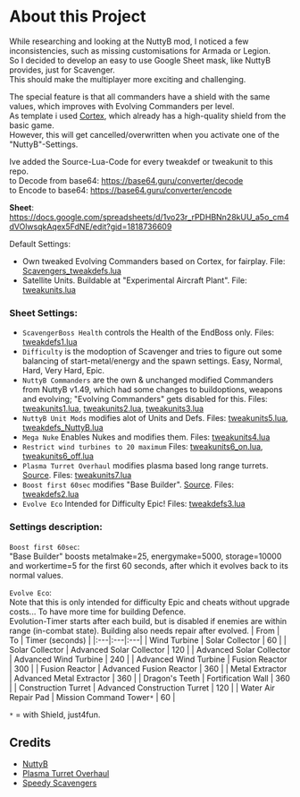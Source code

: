 # About this Project
While researching and looking at the NuttyB mod, I noticed a few inconsistencies, such as missing customisations for Armada or Legion.\
So I decided to develop an easy to use Google Sheet mask, like NuttyB provides, just for Scavenger.\
This should make the multiplayer more exciting and challenging.

The special feature is that all commanders have a shield with the same values, which improves with Evolving Commanders per level.\
As template i used [Cortex](https://github.com/beyond-all-reason/Beyond-All-Reason/blob/master/units/other/evocom/corcomlvl10.lua#L403), which already has a high-quality shield from the basic game.\
However, this will get cancelled/overwritten when you activate one of the "NuttyB"-Settings.

Ive added the Source-Lua-Code for every tweakdef or tweakunit to this repo.\
to Decode from base64: https://base64.guru/converter/decode \
to Encode to base64: https://base64.guru/converter/encode 


**Sheet**: https://docs.google.com/spreadsheets/d/1vo23r_rPDHBNn28kUU_a5o_cm4dVOlwsqkAqex5FdNE/edit?gid=1818736609


Default Settings:
- Own tweaked Evolving Commanders based on Cortex, for fairplay. File: [Scavengers_tweakdefs.lua](Scavengers_tweakdefs.lua)
- Satellite Units. Buildable at "Experimental Aircraft Plant". File: [tweakunits.lua](tweakunits.lua)


### Sheet Settings:
- `ScavengerBoss Health` controls the Health of the EndBoss only. Files: [tweakdefs1.lua](tweakdefs1.lua)
- `Difficulty` is the modoption of Scavenger and tries to figure out some balancing of start-metal/energy and the spawn settings. Easy, Normal, Hard, Very Hard, Epic.
- `NuttyB Commanders` are the own & unchanged modified Commanders from NuttyB v1.49, which had some changes to buildoptions, weapons and evolving; "Evolving Commanders" gets disabled for this. Files: [tweakunits1.lua](tweakunits1.lua), [tweakunits2.lua](tweakunits2.lua), [tweakunits3.lua](tweakunits3.lua)
- `NuttyB Unit Mods` modifies alot of Units and Defs. Files: [tweakunits5.lua](tweakunits5.lua), [tweakdefs_NuttyB.lua](tweakdefs_NuttyB.lua)
- `Mega Nuke` Enables Nukes and modifies them. Files: [tweakunits4.lua](tweakunits4.lua)
- `Restrict wind turbines to 20 maximum` Files: [tweakunits6_on.lua](tweakunits6_on.lua), [tweakunits6_off.lua](tweakunits6_off.lua)
- `Plasma Turret Overhaul` modifies plasma based long range turrets. [Source](https://docs.google.com/document/d/161NSONfbjG5xxX-BAGhlQr7mtegCWjIFDjHs03qECC4/edit). Files: [tweakunits7.lua](tweakunits7.lua)
- `Boost first 60sec` modifies "Base Builder". [Source](https://discord.com/channels/549281623154229250/1254587358830137415/1254587358830137415). Files: [tweakdefs2.lua](tweakdefs2.lua)
- `Evolve Eco` Intended for Difficulty Epic! Files: [tweakdefs3.lua](tweakdefs3.lua)


### Settings description:
`Boost first 60sec`:\
"Base Builder" boosts metalmake=25, energymake=5000, storage=10000 and workertime=5 for the first 60 seconds, after which it evolves back to its normal values.

`Evolve Eco`:\
Note that this is only intended for difficulty Epic and cheats without upgrade costs... To have more time for building Defence.\
Evolution-Timer starts after each build, but is disabled if enemies are within range (in-combat state). Building also needs repair after evolved.
| From | To | Timer (seconds) |
|:---|:---|:---|
| Wind Turbine | Solar Collector | 60 |
| Solar Collector | Advanced Solar Collector | 120 |
| Advanced Solar Collector | Advanced Wind Turbine | 240 |
| Advanced Wind Turbine | Fusion Reactor | 300 |
| Fusion Reactor | Advanced Fusion Reactor | 360 |
| Metal Extractor | Advanced Metal Extractor | 360 |
| Dragon's Teeth | Fortification Wall | 360 |
| Construction Turret | Advanced Construction Turret | 120 |
| Water Air Repair Pad | Mission Command Tower`*` | 60 |

`*` = with Shield, just4fun.



## Credits
- [NuttyB](https://discord.com/channels/549281623154229250/1168959237641216131)
- [Plasma Turret Overhaul](https://discord.com/channels/549281623154229250/1267251807185535089)
- [Speedy Scavengers](https://discord.com/channels/549281623154229250/1254587358830137415/1254587358830137415)